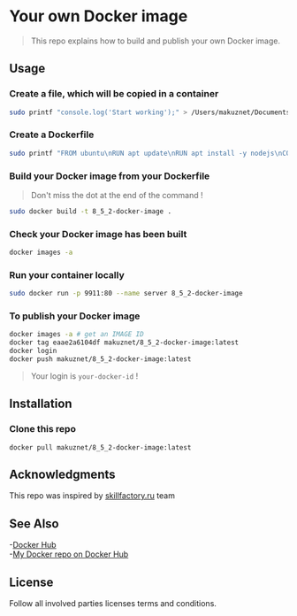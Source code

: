 # Your own Docker image

> This repo explains how to build and publish your own Docker image.   

## Usage 
### Create a file, which will be copied in a container
```bash
sudo printf "console.log('Start working');" > /Users/makuznet/Documents/sfactory/8_5_2-my-docker-image/server.js
```
### Create a Dockerfile
```bash
sudo printf "FROM ubuntu\nRUN apt update\nRUN apt install -y nodejs\nCOPY server.js /\nCMD ["/usr/bin/node", "server.js"]" > /Users/makuznet/Documents/sfactory/8_5_2-my-docker-image/Dockerfile
```
### Build your Docker image from your Dockerfile
> Don't miss the dot at the end of the command !  
```bash
sudo docker build -t 8_5_2-docker-image .
```
### Check your Docker image has been built
```bash
docker images -a
```
### Run your container locally
```bash
sudo docker run -p 9911:80 --name server 8_5_2-docker-image
```
### To publish your Docker image
```bash
docker images -a # get an IMAGE ID
docker tag eaae2a6104df makuznet/8_5_2-docker-image:latest
docker login
docker push makuznet/8_5_2-docker-image:latest
```
> Your login is `your-docker-id` !

## Installation
### Clone this repo
```shell
docker pull makuznet/8_5_2-docker-image:latest
```
## Acknowledgments
This repo was inspired by [skillfactory.ru](https://skillfactory.ru/devops#syllabus) team
## See Also
-[Docker Hub](https://hub.docker.com)  
-[My Docker repo on Docker Hub](https://hub.docker.com/repository/docker/makuznet/8_5_2-docker-image)  

## License
Follow all involved parties licenses terms and conditions.